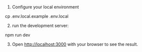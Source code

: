 
1. Configure your local environment

cp .env.local.example .env.local

2. run the development server:

npm run dev

3. Open [http://localhost:3000](http://localhost:3000) with your browser to see the result.

